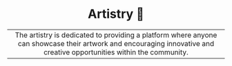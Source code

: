 <h1 align="center">
   Artistry 🎨
</h1>


<table border="0">
  <tr>
    <td align="center">
     The artistry is dedicated to providing a platform where anyone can showcase their artwork and encouraging innovative and creative opportunities within the community.
    </td>
  </tr>
</table>
